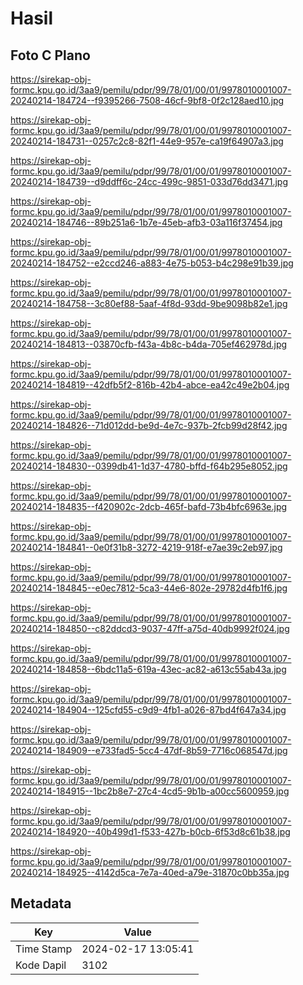 # Hasil

## Foto C Plano

https://sirekap-obj-formc.kpu.go.id/3aa9/pemilu/pdpr/99/78/01/00/01/9978010001007-20240214-184724--f9395266-7508-46cf-9bf8-0f2c128aed10.jpg

https://sirekap-obj-formc.kpu.go.id/3aa9/pemilu/pdpr/99/78/01/00/01/9978010001007-20240214-184731--0257c2c8-82f1-44e9-957e-ca19f64907a3.jpg

https://sirekap-obj-formc.kpu.go.id/3aa9/pemilu/pdpr/99/78/01/00/01/9978010001007-20240214-184739--d9ddff6c-24cc-499c-9851-033d76dd3471.jpg

https://sirekap-obj-formc.kpu.go.id/3aa9/pemilu/pdpr/99/78/01/00/01/9978010001007-20240214-184746--89b251a6-1b7e-45eb-afb3-03a116f37454.jpg

https://sirekap-obj-formc.kpu.go.id/3aa9/pemilu/pdpr/99/78/01/00/01/9978010001007-20240214-184752--e2ccd246-a883-4e75-b053-b4c298e91b39.jpg

https://sirekap-obj-formc.kpu.go.id/3aa9/pemilu/pdpr/99/78/01/00/01/9978010001007-20240214-184758--3c80ef88-5aaf-4f8d-93dd-9be9098b82e1.jpg

https://sirekap-obj-formc.kpu.go.id/3aa9/pemilu/pdpr/99/78/01/00/01/9978010001007-20240214-184813--03870cfb-f43a-4b8c-b4da-705ef462978d.jpg

https://sirekap-obj-formc.kpu.go.id/3aa9/pemilu/pdpr/99/78/01/00/01/9978010001007-20240214-184819--42dfb5f2-816b-42b4-abce-ea42c49e2b04.jpg

https://sirekap-obj-formc.kpu.go.id/3aa9/pemilu/pdpr/99/78/01/00/01/9978010001007-20240214-184826--71d012dd-be9d-4e7c-937b-2fcb99d28f42.jpg

https://sirekap-obj-formc.kpu.go.id/3aa9/pemilu/pdpr/99/78/01/00/01/9978010001007-20240214-184830--0399db41-1d37-4780-bffd-f64b295e8052.jpg

https://sirekap-obj-formc.kpu.go.id/3aa9/pemilu/pdpr/99/78/01/00/01/9978010001007-20240214-184835--f420902c-2dcb-465f-bafd-73b4bfc6963e.jpg

https://sirekap-obj-formc.kpu.go.id/3aa9/pemilu/pdpr/99/78/01/00/01/9978010001007-20240214-184841--0e0f31b8-3272-4219-918f-e7ae39c2eb97.jpg

https://sirekap-obj-formc.kpu.go.id/3aa9/pemilu/pdpr/99/78/01/00/01/9978010001007-20240214-184845--e0ec7812-5ca3-44e6-802e-29782d4fb1f6.jpg

https://sirekap-obj-formc.kpu.go.id/3aa9/pemilu/pdpr/99/78/01/00/01/9978010001007-20240214-184850--c82ddcd3-9037-47ff-a75d-40db9992f024.jpg

https://sirekap-obj-formc.kpu.go.id/3aa9/pemilu/pdpr/99/78/01/00/01/9978010001007-20240214-184858--6bdc11a5-619a-43ec-ac82-a613c55ab43a.jpg

https://sirekap-obj-formc.kpu.go.id/3aa9/pemilu/pdpr/99/78/01/00/01/9978010001007-20240214-184904--125cfd55-c9d9-4fb1-a026-87bd4f647a34.jpg

https://sirekap-obj-formc.kpu.go.id/3aa9/pemilu/pdpr/99/78/01/00/01/9978010001007-20240214-184909--e733fad5-5cc4-47df-8b59-7716c068547d.jpg

https://sirekap-obj-formc.kpu.go.id/3aa9/pemilu/pdpr/99/78/01/00/01/9978010001007-20240214-184915--1bc2b8e7-27c4-4cd5-9b1b-a00cc5600959.jpg

https://sirekap-obj-formc.kpu.go.id/3aa9/pemilu/pdpr/99/78/01/00/01/9978010001007-20240214-184920--40b499d1-f533-427b-b0cb-6f53d8c61b38.jpg

https://sirekap-obj-formc.kpu.go.id/3aa9/pemilu/pdpr/99/78/01/00/01/9978010001007-20240214-184925--4142d5ca-7e7a-40ed-a79e-31870c0bb35a.jpg


## Metadata

| Key        | Value               |
| ---------- | ------------------- |
| Time Stamp | 2024-02-17 13:05:41 |
| Kode Dapil | 3102                |



